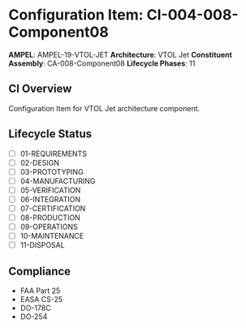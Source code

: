 # Configuration Item: CI-004-008-Component08

**AMPEL**: AMPEL-19-VTOL-JET
**Architecture**: VTOL Jet
**Constituent Assembly**: CA-008-Component08
**Lifecycle Phases**: 11

## CI Overview
Configuration Item for VTOL Jet architecture component.

## Lifecycle Status
- [ ] 01-REQUIREMENTS
- [ ] 02-DESIGN
- [ ] 03-PROTOTYPING
- [ ] 04-MANUFACTURING
- [ ] 05-VERIFICATION
- [ ] 06-INTEGRATION
- [ ] 07-CERTIFICATION
- [ ] 08-PRODUCTION
- [ ] 09-OPERATIONS
- [ ] 10-MAINTENANCE
- [ ] 11-DISPOSAL

## Compliance
- FAA Part 25
- EASA CS-25
- DO-178C
- DO-254
